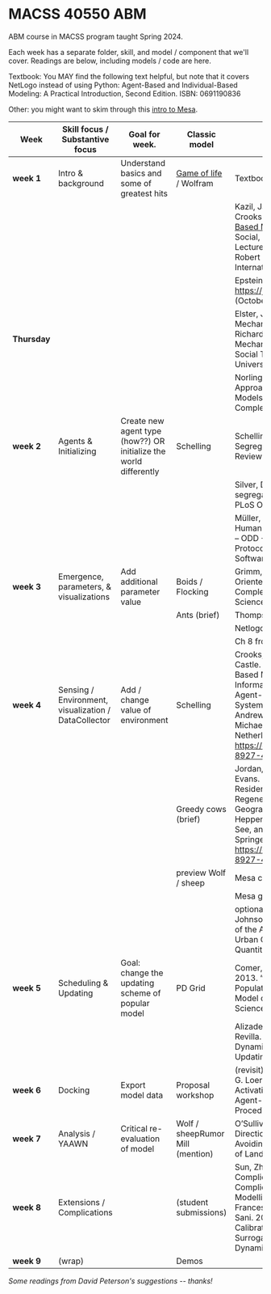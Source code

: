 # MACSS 40550 ABM
 ABM course in MACSS program taught Spring 2024. 

 Each week has a separate folder, skill, and model / component that we'll cover. Readings are below, including models / code are here. 

 Textbook: You MAY find the following text helpful, but note that it covers NetLogo instead of using Python: Agent-Based and Individual-Based Modeling: A Practical Introduction, Second Edition. ISBN: 0691190836

 Other: you might want to skim through this [intro to Mesa](https://mesa.readthedocs.io/en/stable/tutorials/intro_tutorial.html).


|Week  |Skill  focus / Substantive  focus   |Goal  for week.   |Classic  model  |Readings|
|-------|---------------------------------------|---------------------|-----------------|----------------|
|**week 1**   | Intro  & background | Understand  basics and some of greatest hits  |[Game  of life](https://playgameoflife.com/) / Wolfram |Textbook  Ch 1  | |
|  |  |  |   |Kazil,  Jackie, David Masad, and Andrew Crooks. 2020. [“Utilizing Python for  Agent-Based Modeling: The Mesa Framework.”](https://link.springer.com/chapter/10.1007/978-3-030-61255-9_30) In Social, Cultural, and  Behavioral Modeling, Lecture Notes in Computer Science, eds. Robert Thomson  et al. Cham: Springer International Publishing, 308–17.  |
|  |  |  |   |Epstein, Joshua M. 2008. “Why Model?” https://jasss.soc.surrey.ac.uk/11/4/12.html  (October 3, 2022).  |
| **Thursday** |  |  |   |Elster, Jon. (1998) “A Plea for Mechanisms.” In Peter Hedström and Richard Swedberg (eds.), Social Mechanisms: An Analytical Approach to Social Theory (New York: Cambridge University Press), ch. 3. |
|  |  |  |   |Norling, Emma et al (2013). “Informal Approaches to Developing Simulation Models.” Chapter 4 of Simulating Social Complexity |
|**week 2**   |Agents  & Initializing  |Create  new agent type (how??) OR initialize the world differently   |Schelling  |Schelling,  Thomas C. 1969. “Models of Segregation.” The American Economic Review 59(2):  488–93. |
|  |  |  |  | Silver, Daniel et al (2021). “Venues and segregation: A revised Schelling model.” PLoS One, 16(1) |
|  |  |  |   |Müller,  Birgit et al. 2013. “Describing Human Decisions in Agent-Based Models –  ODD + D, an Extension of the ODD Protocol.” Environmental Modelling  & Software 48: 37–48.   |
|**week 3**   |Emergence,  parameters, & visualizations  |Add additional  parameter value |Boids  / Flocking   |Grimm,  Volker et al. 2005. “Pattern-Oriented Modeling of Agent-Based Complex  Systems: Lessons from Ecology.” Science 310(5750): 987–91.   |
|  |  |  |Ants  (brief) |Thompson, Vertinsky, and  Krebs 1974   |
|  |  |  |   |Netlogo web app of flocking | Reynolds, Craig (1987). "Flocks, herds and schools: A distributed behavioral model". Proceedings of the 14th annual conference on Computer graphics and interactive techniques. Association for Computing Machinery. pp. 25–34. |
|  |  |  |   |Ch 8  from textbook  |
|**week 4**   |Sensing  / Environment, visualization / DataCollector   |Add /  change value of environment  |Schelling    |Crooks, Andrew T., and Christian J. E. Castle.  2012. “The Integration of Agent-Based Modelling and Geographical Information  for Geospatial Simulation.” In Agent-Based Models of Geographical Systems,  eds. Alison J. Heppenstall, Andrew T. Crooks, Linda M. See, and Michael  Batty. Dordrecht: Springer Netherlands, 219–51.  https://doi.org/10.1007/978-90-481-8927-4_12 (October 3, 2022).   |
|  |  |  |  Greedy  cows (brief)  |Jordan, René, Mark Birkin, and Andrew Evans. 2012. “Agent-Based  Modelling of Residential Mobility, Housing Choice and Regeneration.” In  Agent-Based Models of Geographical Systems, eds. Alison J. Heppenstall,  Andrew T. Crooks, Linda M. See, and Michael Batty. Dordrecht: Springer  Netherlands, 511–24. https://doi.org/10.1007/978-90-481-8927-4_25 |
|  |  |  | preview  Wolf / sheep  |Mesa  code behind Data Collector  |
|  |  |  |   |Mesa  guide to Data Collector |
|  |  |  |   |optional: Groff, Elizabeth R.,  Shane D. Johnson, and Amy Thornton. 2019. “State of the Art in Agent-Based  Modeling of Urban Crime: An Overview.” Journal of Quantitative Criminology  35(1): 155–93. |
|**week 5**   |Scheduling  & Updating  |Goal:  change the updating scheme of popular model|PD  Grid  |Comer,  Kenneth W., and Andrew G. Loerch. 2013. “The Impact of Agent Activation on  Population Behavior in an Agent-Based Model of Civil Revolt.” Procedia  Computer Science 20: 183–88.  |
|  |  |  |   |Alizadeh,  Meysam, and Claudio Cioffi-Revilla. “Activation Regimes in Opinion Dynamics:  Comparing Asynchronous Updating Schemes.” : 22.|
|**week 6**   |Docking | Export  model data |Proposal  workshop  |(revisit)  Comer, Kenneth W., and Andrew G. Loerch. 2013. “The Impact of Agent  Activation on Population Behavior in an Agent-Based Model of Civil Revolt.”  Procedia Computer Science 20: 183–88.|
|**week 7**   |Analysis  / YAAWN  | Critical  re-evaluation of model|Wolf  / sheepRumor  Mill (mention)   |O’Sullivan,  David et al. 2016. “Strategic Directions for Agent-Based Modeling: Avoiding  the YAAWN Syndrome.” Journal of Land Use Science 11(2): 177–87. |
|**week 8**   |Extensions  / Complications  |  |(student submissions)   |Sun,  Zhanli et al. 2016. “Simple or Complicated Agent-Based Models? A Complicated  Issue.” Environmental Modelling & Software 86: 56–67.Lamperti,  Francesco, Andrea Roventini, and Amir Sani. 2018. “Agent-Based Model  Calibration Using Machine Learning Surrogates.” Journal of Economic  Dynamics and Control 90: 366–89. |
|**week 9**   |(wrap) |  | Demos  | |

*Some readings from David Peterson's suggestions -- thanks!*
